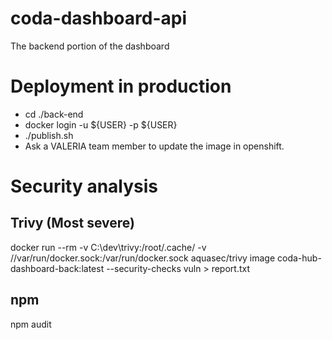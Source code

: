 # coda-dashboard-api
The backend portion of the dashboard

# Deployment in production
 - cd ./back-end
 - docker login -u ${USER} -p ${USER}
 - ./publish.sh
 - Ask a VALERIA team member to update the image in openshift.

# Security analysis
 ## Trivy (Most severe)
docker run --rm -v C:\dev\trivy:/root/.cache/ -v //var/run/docker.sock:/var/run/docker.sock  aquasec/trivy image coda-hub-dashboard-back:latest --security-checks vuln > report.txt

## npm
npm audit